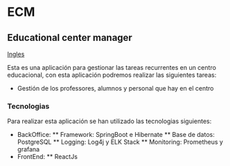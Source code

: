 # ECM
## Educational center manager

[Ingles](./README.md)

Esta es una aplicación para gestionar las tareas recurrentes en un centro educacional, con esta aplicación podremos realizar las siguientes tareas:

* Gestión de los professores, alumnos y personal que hay en el centro

### Tecnologias
Para realizar esta aplicación se han utilizado las tecnologias siguientes:

* BackOffice:
** Framework: SpringBoot e Hibernate
** Base de datos: PostgreSQL
** Logging: Log4j y ELK Stack
** Monitoring: Prometheus y grafana
* FrontEnd:
** ReactJs